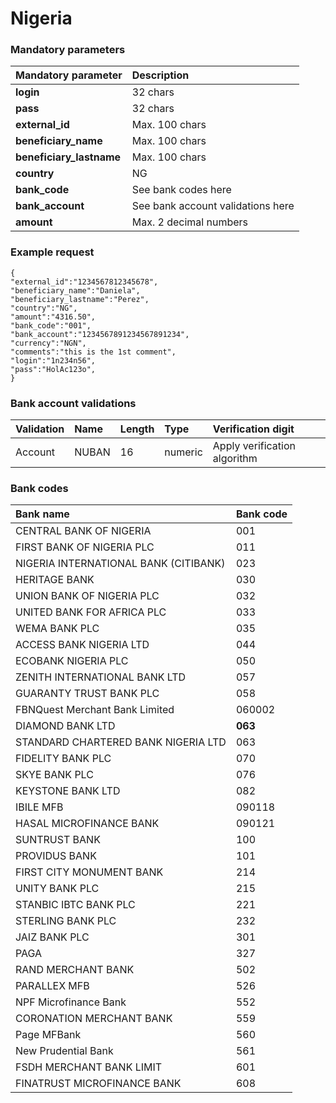 # Nigeria



### Mandatory parameters

| Mandatory parameter | Description |
| :--- | :--- |
| **login** | 32 chars |
| **pass** | 32 chars |
| **external\_id** | Max. 100 chars |
| **beneficiary\_name** | Max. 100 chars |
| **beneficiary\_lastname** | Max. 100 chars |
| **country** | NG |
| **bank\_code** | See bank codes here |
| **bank\_account** | See bank account validations here |
| **amount** | Max. 2 decimal numbers |

### Example request

```text
{
"external_id":"1234567812345678",
"beneficiary_name":"Daniela",
"beneficiary_lastname":"Perez",
"country":"NG",
"amount":"4316.50",
"bank_code":"001",
"bank_account":"1234567891234567891234",
"currency":"NGN",
"comments":"this is the 1st comment",
"login":"1n234n56",
"pass":"HolAc123o",
}
```

### Bank account validations

| Validation | Name | Length | Type | Verification digit |
| :--- | :--- | :--- | :--- | :--- |
| Account | NUBAN | 16 | numeric | Apply verification algorithm |

### Bank codes



| **Bank name** | **Bank code** |
| :--- | :--- |
| CENTRAL BANK OF NIGERIA | 001 |
| FIRST BANK OF NIGERIA PLC | 011 |
| NIGERIA INTERNATIONAL BANK \(CITIBANK\) | 023 |
| HERITAGE BANK | 030 |
| UNION BANK OF NIGERIA PLC | 032 |
| UNITED BANK FOR AFRICA PLC | 033 |
| WEMA BANK PLC | 035 |
| ACCESS BANK NIGERIA LTD | 044 |
| ECOBANK NIGERIA PLC | 050 |
| ZENITH INTERNATIONAL BANK LTD | 057 |
| GUARANTY TRUST BANK PLC | 058 |
| FBNQuest Merchant Bank Limited | 060002 |
| DIAMOND BANK LTD | **063** |
| STANDARD CHARTERED BANK NIGERIA LTD | 063 |
| FIDELITY BANK PLC | 070 |
| SKYE BANK PLC | 076 |
| KEYSTONE BANK LTD | 082 |
| IBILE MFB | 090118 |
| HASAL MICROFINANCE BANK | 090121 |
| SUNTRUST BANK | 100 |
| PROVIDUS BANK | 101 |
| FIRST CITY MONUMENT BANK | 214 |
| UNITY BANK PLC | 215 |
| STANBIC IBTC BANK PLC | 221 |
| STERLING BANK PLC | 232 |
| JAIZ BANK PLC | 301 |
| PAGA | 327 |
| RAND MERCHANT BANK | 502 |
| PARALLEX MFB | 526 |
| NPF Microfinance Bank | 552 |
| CORONATION MERCHANT BANK | 559 |
| Page MFBank | 560 |
| New Prudential Bank | 561 |
| FSDH MERCHANT BANK LIMIT | 601 |
| FINATRUST MICROFINANCE BANK | 608 |

